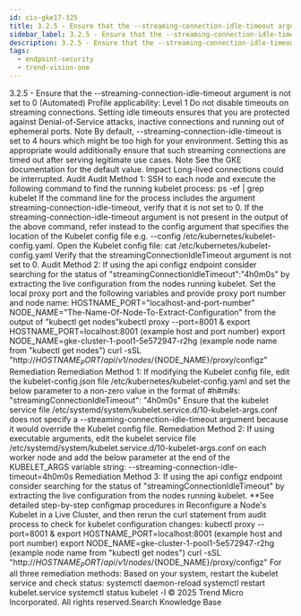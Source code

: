 ```yaml
---
id: cis-gke17-325
title: 3.2.5 - Ensure that the --streaming-connection-idle-timeout argument is not set to 0 (Automated)
sidebar_label: 3.2.5 - Ensure that the --streaming-connection-idle-timeout argument is not set to 0 (Automated)
description: 3.2.5 - Ensure that the --streaming-connection-idle-timeout argument is not set to 0 (Automated)
tags:
  - endpoint-security
  - trend-vision-one
---
```


 3.2.5 - Ensure that the --streaming-connection-idle-timeout argument is not set to 0 (Automated) Profile applicability: Level 1 Do not disable timeouts on streaming connections. Setting idle timeouts ensures that you are protected against Denial-of-Service attacks, inactive connections and running out of ephemeral ports. Note By default, --streaming-connection-idle-timeout is set to 4 hours which might be too high for your environment. Setting this as appropriate would additionally ensure that such streaming connections are timed out after serving legitimate use cases. Note See the GKE documentation for the default value. Impact Long-lived connections could be interrupted. Audit Audit Method 1: SSH to each node and execute the following command to find the running kubelet process: ps -ef | grep kubelet If the command line for the process includes the argument streaming-connection-idle-timeout, verify that it is not set to 0. If the streaming-connection-idle-timeout argument is not present in the output of the above command, refer instead to the config argument that specifies the location of the Kubelet config file e.g. --config /etc/kubernetes/kubelet-config.yaml. Open the Kubelet config file: cat /etc/kubernetes/kubelet-config.yaml Verify that the streamingConnectionIdleTimeout argument is not set to 0. Audit Method 2: If using the api configz endpoint consider searching for the status of "streamingConnectionIdleTimeout":"4h0m0s" by extracting the live configuration from the nodes running kubelet. Set the local proxy port and the following variables and provide proxy port number and node name: HOSTNAME_PORT="localhost-and-port-number" NODE_NAME="The-Name-Of-Node-To-Extract-Configuration" from the output of "kubectl get nodes"kubectl proxy --port=8001 & export HOSTNAME_PORT=localhost:8001 (example host and port number) export NODE_NAME=gke-cluster-1-pool1-5e572947-r2hg (example node name from "kubectl get nodes") curl -sSL "http://${HOSTNAME_PORT}/api/v1/nodes/${NODE_NAME}/proxy/configz" Remediation Remediation Method 1: If modifying the Kubelet config file, edit the kubelet-config.json file /etc/kubernetes/kubelet-config.yaml and set the below parameter to a non-zero value in the format of #h#m#s: "streamingConnectionIdleTimeout": "4h0m0s" Ensure that the kubelet service file /etc/systemd/system/kubelet.service.d/10-kubelet-args.conf does not specify a --streaming-connection-idle-timeout argument because it would override the Kubelet config file. Remediation Method 2: If using executable arguments, edit the kubelet service file /etc/systemd/system/kubelet.service.d/10-kubelet-args.conf on each worker node and add the below parameter at the end of the KUBELET_ARGS variable string: --streaming-connection-idle-timeout=4h0m0s Remediation Method 3: If using the api configz endpoint consider searching for the status of "streamingConnectionIdleTimeout" by extracting the live configuration from the nodes running kubelet. **See detailed step-by-step configmap procedures in Reconfigure a Node's Kubelet in a Live Cluster, and then rerun the curl statement from audit process to check for kubelet configuration changes: kubectl proxy --port=8001 & export HOSTNAME_PORT=localhost:8001 (example host and port number) export NODE_NAME=gke-cluster-1-pool1-5e572947-r2hg (example node name from "kubectl get nodes") curl -sSL "http://${HOSTNAME_PORT}/api/v1/nodes/${NODE_NAME}/proxy/configz" For all three remediation methods: Based on your system, restart the kubelet service and check status: systemctl daemon-reload systemctl restart kubelet.service systemctl status kubelet -l © 2025 Trend Micro Incorporated. All rights reserved.Search Knowledge Base